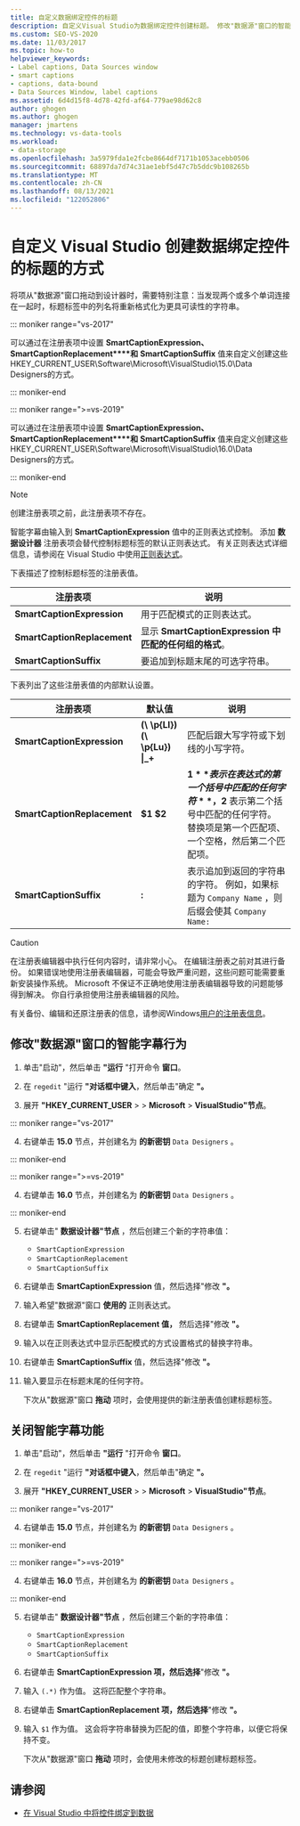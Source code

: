 ```yaml
---
title: 自定义数据绑定控件的标题
description: 自定义Visual Studio为数据绑定控件创建标题。 修改"数据源"窗口的智能字幕行为。 关闭智能字幕。
ms.custom: SEO-VS-2020
ms.date: 11/03/2017
ms.topic: how-to
helpviewer_keywords:
- Label captions, Data Sources window
- smart captions
- captions, data-bound
- Data Sources Window, label captions
ms.assetid: 6d4d15f8-4d78-42fd-af64-779ae98d62c8
author: ghogen
ms.author: ghogen
manager: jmartens
ms.technology: vs-data-tools
ms.workload:
- data-storage
ms.openlocfilehash: 3a5979fda1e2fcbe8664df7171b1053acebb0506
ms.sourcegitcommit: 68897da7d74c31ae1ebf5d47c7b5ddc9b108265b
ms.translationtype: MT
ms.contentlocale: zh-CN
ms.lasthandoff: 08/13/2021
ms.locfileid: "122052806"
---
```

# <a name="customize-how-visual-studio-creates-captions-for-data-bound-controls"></a>自定义 Visual Studio 创建数据绑定控件的标题的方式

将项从"数据源"[](add-new-data-sources.md#data-sources-window)窗口拖动到设计器时，需要特别注意：当发现两个或多个单词连接在一起时，标题标签中的列名将重新格式化为更具可读性的字符串。

::: moniker range="vs-2017"

可以通过在注册表项中设置 **SmartCaptionExpression、SmartCaptionReplacement****和** **SmartCaptionSuffix** 值来自定义创建这些HKEY_CURRENT_USER\Software\Microsoft\VisualStudio\15.0\Data Designers的方式。

::: moniker-end

::: moniker range=">=vs-2019"

可以通过在注册表项中设置 **SmartCaptionExpression、SmartCaptionReplacement****和** **SmartCaptionSuffix** 值来自定义创建这些HKEY_CURRENT_USER\Software\Microsoft\VisualStudio\16.0\Data Designers的方式。

::: moniker-end

> [!NOTE]
> 创建注册表项之前，此注册表项不存在。

智能字幕由输入到 **SmartCaptionExpression** 值中的正则表达式控制。 添加 **数据设计器** 注册表项会替代控制标题标签的默认正则表达式。 有关正则表达式详细信息，请参阅在 Visual Studio 中使用[正则表达式](../ide/using-regular-expressions-in-visual-studio.md)。

下表描述了控制标题标签的注册表值。

|注册表项|说明|
|-------------------|-----------------|
|**SmartCaptionExpression**|用于匹配模式的正则表达式。|
|**SmartCaptionReplacement**|显示 **SmartCaptionExpression 中匹配的任何组的格式**。|
|**SmartCaptionSuffix**|要追加到标题末尾的可选字符串。|

下表列出了这些注册表值的内部默认设置。

|注册表项|默认值|说明|
|-------------------|-------------------|-----------------|
|**SmartCaptionExpression**|**(\\ \p{Ll})  (\\ \p{Lu}) &#124;_+**|匹配后跟大写字符或下划线的小写字符。|
|**SmartCaptionReplacement**|**$1 $2**|**$1** 表示在表达式的第一个括号中匹配的任何字符 **，$2** 表示第二个括号中匹配的任何字符。 替换项是第一个匹配项、一个空格，然后第二个匹配项。|
|**SmartCaptionSuffix**|**:**|表示追加到返回的字符串的字符。 例如，如果标题为 `Company Name` ，则后缀会使其 `Company Name:`|

> [!CAUTION]
> 在注册表编辑器中执行任何内容时，请非常小心。 在编辑注册表之前对其进行备份。 如果错误地使用注册表编辑器，可能会导致严重问题，这些问题可能需要重新安装操作系统。 Microsoft 不保证不正确地使用注册表编辑器导致的问题能够得到解决。 你自行承担使用注册表编辑器的风险。
>
> 有关备份、编辑和还原注册表的信息，请参阅Windows[用户的注册表信息](https://support.microsoft.com/help/256986/windows-registry-information-for-advanced-users)。

## <a name="modify-the-smart-captioning-behavior-of-the-data-sources-window"></a>修改"数据源"窗口的智能字幕行为

1. 单击"启动"，然后单击 **"运行** "打开命令 **窗口**。

2. 在 `regedit` "运行 **"对话框中键入**，然后单击"确定 **"。**

3. 展开 **"HKEY_CURRENT_USER**  >    >  **Microsoft**  >  **VisualStudio"节点**。

::: moniker range="vs-2017"

4. 右键单击 **15.0** 节点，并创建名为 **的新密钥** `Data Designers` 。

::: moniker-end

::: moniker range=">=vs-2019"

4. 右键单击 **16.0** 节点，并创建名为 **的新密钥** `Data Designers` 。

::: moniker-end

5. 右键单击" **数据设计器"节点** ，然后创建三个新的字符串值：

    - `SmartCaptionExpression`
    - `SmartCaptionReplacement`
    - `SmartCaptionSuffix`

6. 右键单击 **SmartCaptionExpression** 值，然后选择"修改 **"。**

7. 输入希望"数据源"窗口 **使用的** 正则表达式。

8. 右键单击 **SmartCaptionReplacement 值，** 然后选择"修改 **"。**

9. 输入以在正则表达式中显示匹配模式的方式设置格式的替换字符串。

10. 右键单击 **SmartCaptionSuffix** 值，然后选择"修改 **"。**

11. 输入要显示在标题末尾的任何字符。

    下次从"数据源"窗口 **拖动** 项时，会使用提供的新注册表值创建标题标签。

## <a name="turn-off-the-smart-captioning-feature"></a>关闭智能字幕功能

1. 单击"启动"，然后单击 **"运行** "打开命令 **窗口**。

2. 在 `regedit` "运行 **"对话框中键入**，然后单击"确定 **"。**

3. 展开 **"HKEY_CURRENT_USER**  >    >  **Microsoft**  >  **VisualStudio"节点**。

::: moniker range="vs-2017"

4. 右键单击 **15.0** 节点，并创建名为 **的新密钥** `Data Designers` 。

::: moniker-end

::: moniker range=">=vs-2019"

4. 右键单击 **16.0** 节点，并创建名为 **的新密钥** `Data Designers` 。

::: moniker-end

5. 右键单击" **数据设计器"节点** ，然后创建三个新的字符串值：

    - `SmartCaptionExpression`
    - `SmartCaptionReplacement`
    - `SmartCaptionSuffix`

6. 右键单击 **SmartCaptionExpression 项，然后选择**"修改 **"。**

7. 输入 `(.*)` 作为值。 这将匹配整个字符串。

8. 右键单击 **SmartCaptionReplacement 项，然后选择**"修改 **"。**

9. 输入 `$1` 作为值。 这会将字符串替换为匹配的值，即整个字符串，以便它将保持不变。

    下次从"数据源"窗口 **拖动** 项时，会使用未修改的标题创建标题标签。

## <a name="see-also"></a>请参阅

- [在 Visual Studio 中将控件绑定到数据](../data-tools/bind-controls-to-data-in-visual-studio.md)
